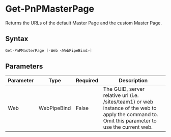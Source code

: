 # Get-PnPMasterPage
Returns the URLs of the default Master Page and the custom Master Page.
## Syntax
```powershell
Get-PnPMasterPage [-Web <WebPipeBind>]
```


## Parameters
Parameter|Type|Required|Description
---------|----|--------|-----------
|Web|WebPipeBind|False|The GUID, server relative url (i.e. /sites/team1) or web instance of the web to apply the command to. Omit this parameter to use the current web.|
